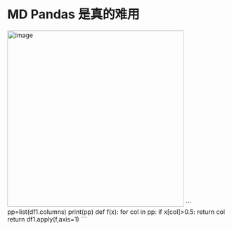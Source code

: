 # MD Pandas 是真的难用

<img width="402" alt="image" src="https://user-images.githubusercontent.com/65296071/225220939-fe765ad7-3332-4adc-be0d-1e76ff230651.png">
```
pp=list(df1.columns)
print(pp)
def f(x):
    for col in pp:
        if x[col]>0.5:
            return col
    return 
df1.apply(f,axis=1)
```

